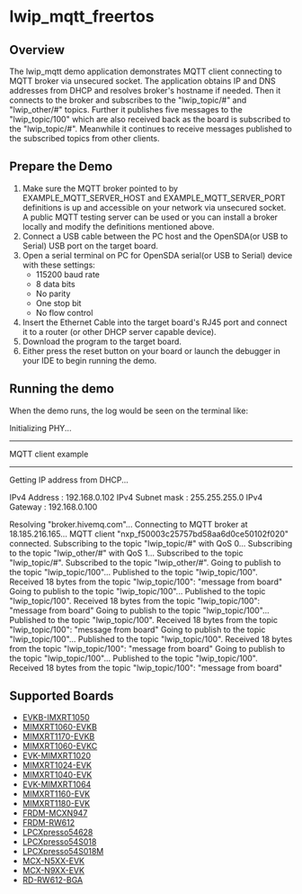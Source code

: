 # lwip_mqtt_freertos

## Overview

The lwip_mqtt demo application demonstrates MQTT client connecting to MQTT broker via unsecured socket.
The application obtains IP and DNS addresses from DHCP and resolves broker's hostname if needed.
Then it connects to the broker and subscribes to the "lwip_topic/#" and "lwip_other/#" topics.
Further it publishes five messages to the "lwip_topic/100" which are also received back
as the board is subscribed to the "lwip_topic/#".
Meanwhile it continues to receive messages published to the subscribed topics from other clients.

## Prepare the Demo
1.  Make sure the MQTT broker pointed to by EXAMPLE_MQTT_SERVER_HOST and EXAMPLE_MQTT_SERVER_PORT definitions
    is up and accessible on your network via unsecured socket. A public MQTT testing server can be used
    or you can install a broker locally and modify the definitions mentioned above.
2.  Connect a USB cable between the PC host and the OpenSDA(or USB to Serial) USB port on the target board.
3.  Open a serial terminal on PC for OpenSDA serial(or USB to Serial) device with these settings:
    - 115200 baud rate
    - 8 data bits
    - No parity
    - One stop bit
    - No flow control
4.  Insert the Ethernet Cable into the target board's RJ45 port and connect it to a router (or other DHCP server capable device).
5.  Download the program to the target board.
6.  Either press the reset button on your board or launch the debugger in your IDE to begin running the demo.

## Running the demo
When the demo runs, the log would be seen on the terminal like:

Initializing PHY...

************************************************
 MQTT client example
************************************************
Getting IP address from DHCP...

IPv4 Address     : 192.168.0.102
IPv4 Subnet mask : 255.255.255.0
IPv4 Gateway     : 192.168.0.100

Resolving "broker.hivemq.com"...
Connecting to MQTT broker at 18.185.216.165...
MQTT client "nxp_f50003c25757bd58aa6d0ce50102f020" connected.
Subscribing to the topic "lwip_topic/#" with QoS 0...
Subscribing to the topic "lwip_other/#" with QoS 1...
Subscribed to the topic "lwip_topic/#".
Subscribed to the topic "lwip_other/#".
Going to publish to the topic "lwip_topic/100"...
Published to the topic "lwip_topic/100".
Received 18 bytes from the topic "lwip_topic/100": "message from board"
Going to publish to the topic "lwip_topic/100"...
Published to the topic "lwip_topic/100".
Received 18 bytes from the topic "lwip_topic/100": "message from board"
Going to publish to the topic "lwip_topic/100"...
Published to the topic "lwip_topic/100".
Received 18 bytes from the topic "lwip_topic/100": "message from board"
Going to publish to the topic "lwip_topic/100"...
Published to the topic "lwip_topic/100".
Received 18 bytes from the topic "lwip_topic/100": "message from board"
Going to publish to the topic "lwip_topic/100"...
Published to the topic "lwip_topic/100".
Received 18 bytes from the topic "lwip_topic/100": "message from board"

## Supported Boards
- [EVKB-IMXRT1050](../../../_boards/evkbimxrt1050/lwip_examples/lwip_mqtt/freertos/example_board_readme.md)
- [MIMXRT1060-EVKB](../../../_boards/evkbmimxrt1060/lwip_examples/lwip_mqtt/freertos/example_board_readme.md)
- [MIMXRT1170-EVKB](../../../_boards/evkbmimxrt1170/lwip_examples/lwip_mqtt/freertos/example_board_readme.md)
- [MIMXRT1060-EVKC](../../../_boards/evkcmimxrt1060/lwip_examples/lwip_mqtt/freertos/example_board_readme.md)
- [EVK-MIMXRT1020](../../../_boards/evkmimxrt1020/lwip_examples/lwip_mqtt/freertos/example_board_readme.md)
- [MIMXRT1024-EVK](../../../_boards/evkmimxrt1024/lwip_examples/lwip_mqtt/freertos/example_board_readme.md)
- [MIMXRT1040-EVK](../../../_boards/evkmimxrt1040/lwip_examples/lwip_mqtt/freertos/example_board_readme.md)
- [EVK-MIMXRT1064](../../../_boards/evkmimxrt1064/lwip_examples/lwip_mqtt/freertos/example_board_readme.md)
- [MIMXRT1160-EVK](../../../_boards/evkmimxrt1160/lwip_examples/lwip_mqtt/freertos/example_board_readme.md)
- [MIMXRT1180-EVK](../../../_boards/evkmimxrt1180/lwip_examples/lwip_mqtt/freertos/example_board_readme.md)
- [FRDM-MCXN947](../../../_boards/frdmmcxn947/lwip_examples/lwip_mqtt/freertos/example_board_readme.md)
- [FRDM-RW612](../../../_boards/frdmrw612/lwip_examples/lwip_mqtt/freertos/example_board_readme.md)
- [LPCXpresso54628](../../../_boards/lpcxpresso54628/lwip_examples/lwip_mqtt/freertos/example_board_readme.md)
- [LPCXpresso54S018](../../../_boards/lpcxpresso54s018/lwip_examples/lwip_mqtt/freertos/example_board_readme.md)
- [LPCXpresso54S018M](../../../_boards/lpcxpresso54s018m/lwip_examples/lwip_mqtt/freertos/example_board_readme.md)
- [MCX-N5XX-EVK](../../../_boards/mcxn5xxevk/lwip_examples/lwip_mqtt/freertos/example_board_readme.md)
- [MCX-N9XX-EVK](../../../_boards/mcxn9xxevk/lwip_examples/lwip_mqtt/freertos/example_board_readme.md)
- [RD-RW612-BGA](../../../_boards/rdrw612bga/lwip_examples/lwip_mqtt/freertos/example_board_readme.md)
